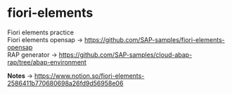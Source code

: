 # fiori-elements
Fiori elements practice  
Fiori elements opensap -> https://github.com/SAP-samples/fiori-elements-opensap  
RAP generator -> https://github.com/SAP-samples/cloud-abap-rap/tree/abap-environment  

**Notes** -> https://www.notion.so/fiori-elements-2586411b770680698a26fd9d56958e06  

